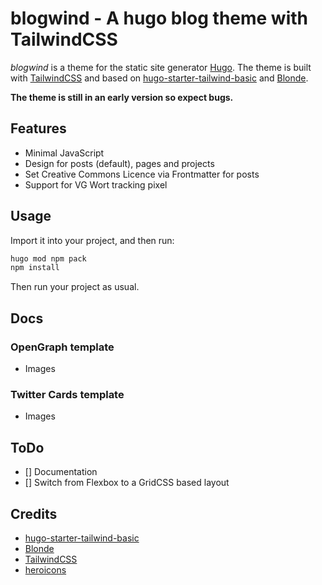 # blogwind - A hugo blog theme with TailwindCSS

*blogwind* is a theme for the static site generator [Hugo](https://www.gohugo.io). The theme is built with [TailwindCSS](https://www.tailwindcss.com) and based on [hugo-starter-tailwind-basic](https://github.com/bep/hugo-starter-tailwind-basic) and [Blonde](https://github.com/opera7133/Blonde).

**The theme is still in an early version so expect bugs.**

## Features

* Minimal JavaScript
* Design for posts (default), pages and projects
* Set Creative Commons Licence via Frontmatter for posts
* Support for VG Wort tracking pixel

## Usage

Import it into your project, and then run:

```bash
hugo mod npm pack
npm install
```

Then run your project as usual.

## Docs

### OpenGraph template

* Images

### Twitter Cards template

* Images

## ToDo

* [] Documentation
* [] Switch from Flexbox to a GridCSS based layout

## Credits

* [hugo-starter-tailwind-basic](https://github.com/bep/hugo-starter-tailwind-basic)
* [Blonde](https://github.com/opera7133/Blonde)
* [TailwindCSS](https://tailwindcss.com/)
* [heroicons](https://heroicons.com/)